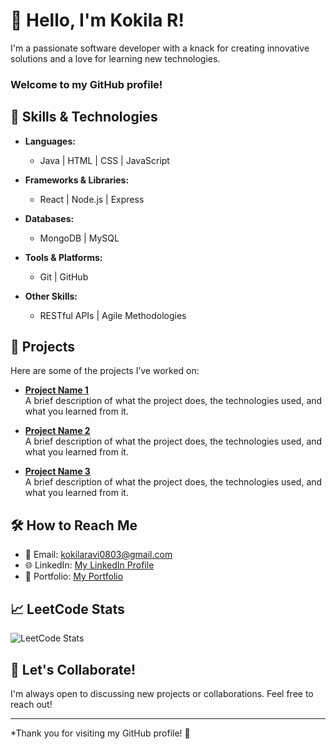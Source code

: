 # 👋 Hello, I'm Kokila R!

I'm a passionate software developer with a knack for creating innovative solutions and a love for learning new technologies. 
### Welcome to my GitHub profile!

## 🚀 Skills & Technologies

- **Languages:**  
  -  Java  | HTML | CSS | JavaScript 

- **Frameworks & Libraries:**  
  - React | Node.js | Express 

- **Databases:**  
  - MongoDB | MySQL 

- **Tools & Platforms:**  
  - Git | GitHub 

- **Other Skills:**  
  - RESTful APIs | Agile Methodologies 

## 🌟 Projects

Here are some of the projects I’ve worked on:

- **[Project Name 1](link-to-your-project)**  
  A brief description of what the project does, the technologies used, and what you learned from it.

- **[Project Name 2](link-to-your-project)**  
  A brief description of what the project does, the technologies used, and what you learned from it.

- **[Project Name 3](link-to-your-project)**  
  A brief description of what the project does, the technologies used, and what you learned from it.

## 🛠️ How to Reach Me

- 📧 Email: [kokilaravi0803@gmail.com](mailto:kokilaravi0803@gmail.com)
- 🌐 LinkedIn: [My LinkedIn Profile](https://www.linkedin.com/in/kokila-r-998aa9255/)
- 💼 Portfolio: [My Portfolio](https://kokila-ravi.github.io/MyPortfolio/)

## 📈 LeetCode Stats
![LeetCode Stats](https://leetcard.jacoblin.cool/kokila__r08?theme=light&font=Ubuntu&extension=heatmap)


<!--
## 📈 GitHub Stats
![Your GitHub Stats](https://github-readme-stats.vercel.app/api?username=yourusername&show_icons=true&theme=radical)
-->

## 🤝 Let's Collaborate!

I'm always open to discussing new projects or collaborations. Feel free to reach out!

---

*Thank you for visiting my GitHub profile! 🚀


<!--
**kokila-ravi/kokila-ravi** is a ✨ _special_ ✨ repository because its `README.md` (this file) appears on your GitHub profile.

Here are some ideas to get you started:

- 🔭 I’m currently working on ...
- 🌱 I’m currently learning ...
- 👯 I’m looking to collaborate on ...
- 🤔 I’m looking for help with ...
- 💬 Ask me about ...
- 📫 How to reach me: ...
- 😄 Pronouns: ...
- ⚡ Fun fact: ...
-->
